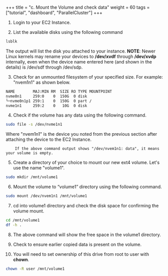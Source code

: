 +++
title = "c. Mount the Volume and check data"
weight = 60
tags = ["tutorial", "dashboard", "ParallelCluster"]
+++

1.	Login to your EC2 Instance.

2.	List the available disks using the following command

```bash
lsblk
```
	
The output will list the disk you attached to your instance.
**NOTE**: Newer Linux kernels may rename your devices to **/dev/xvdf** through **/dev/xvdp** internally, even when the device name entered here (and shown in the details) is /dev/sdf through /dev/sdp.

3.	Check for an unmounted filesystem of your specified size. For example: "nvem1n1" as shown below.

```bash
NAME        MAJ:MIN RM  SIZE RO TYPE MOUNTPOINT
nvme0n1     259:0    0  150G  0 disk
└─nvme0n1p1 259:1    0  150G  0 part /
nvme1n1     259:2    0   10G  0 disk
```

4.	Check if the volume has any data using the following command.

```bash
sudo file -s /dev/nvme1n1
```

Where "nvem1n1" is the device you noted from the previous section after attaching the device to the EC2 Instance.

        If the above command output shows "/dev/nvem1n1: data", it means your volume is empty.

5.	Create a directory of your choice to mount our new ext4 volume. Let's use the name "volume1".

```bash
sudo mkdir /mnt/volume1
```

6.	Mount the volume to “volume1” directory using the following command.

```bash
sudo mount /dev/nvem1n1 /mnt/volume1
```

7.	cd into volume1 directory and check the disk space for confirming the volume mount.

```bash
cd /mnt/volume1
df -h .
```

8.	The above command will show the free space in the volume1 directory.

9.	Check to ensure earlier copied data is present on the volume.

10.	You will need to set ownership of this drive from root to user with **chown**.

```bash
chown -R user /mnt/volume1
```



